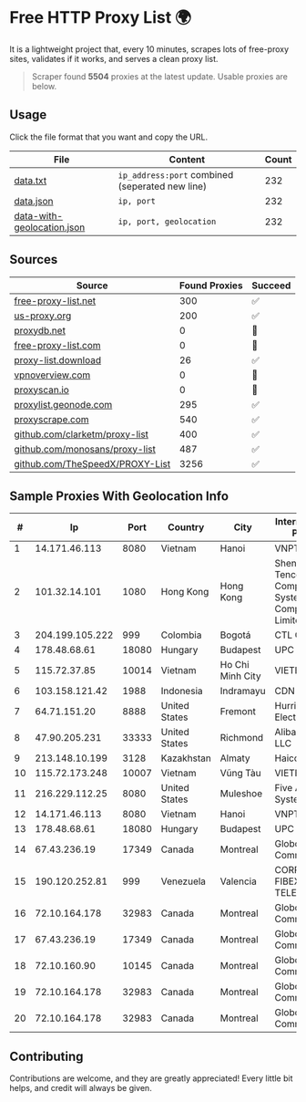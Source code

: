
# Free HTTP Proxy List 🌍

It is a lightweight project that, every 10 minutes, scrapes lots of free-proxy sites, validates if it works, and serves a clean proxy list.


> Scraper found **5504** proxies at the latest update. Usable proxies are below.

## Usage

Click the file format that you want and copy the URL.


|File|Content|Count|
|----|-------|-----|
|[data.txt](https://raw.githubusercontent.com/themiralay/Proxy-List-World/master/data.txt)|`ip_address:port` combined (seperated new line)|232|
|[data.json](https://raw.githubusercontent.com/themiralay/Proxy-List-World/master/data.json)|`ip, port`|232|
|[data-with-geolocation.json](https://raw.githubusercontent.com/themiralay/Proxy-List-World/master/data-with-geolocation.json)|`ip, port, geolocation`|232|

## Sources

|Source|Found Proxies|Succeed|
|------|-------------|-------|
|[free-proxy-list.net](https://free-proxy-list.net)|300|✅|
|[us-proxy.org](https://www.us-proxy.org)|200|✅|
|[proxydb.net](http://proxydb.net)|0|🚫|
|[free-proxy-list.com](https://free-proxy-list.com/?page=&port=&type%5B%5D=http&type%5B%5D=https&up_time=0&search=Search)|0|🚫|
|[proxy-list.download](https://www.proxy-list.download/HTTP)|26|✅|
|[vpnoverview.com](https://vpnoverview.com/privacy/anonymous-browsing/free-proxy-servers)|0|🚫|
|[proxyscan.io](https://www.proxyscan.io)|0|🚫|
|[proxylist.geonode.com](https://proxylist.geonode.com/api/proxy-list?limit=300&page=1&sort_by=lastChecked&sort_type=desc&protocols=http,https)|295|✅|
|[proxyscrape.com](https://api.proxyscrape.com/v2/?request=displayproxies&protocol=http&timeout=10000&country=all&ssl=all&anonymity=all)|540|✅|
|[github.com/clarketm/proxy-list](https://raw.githubusercontent.com/clarketm/proxy-list/master/proxy-list-raw.txt)|400|✅|
|[github.com/monosans/proxy-list](https://raw.githubusercontent.com/monosans/proxy-list/main/proxies/http.txt)|487|✅|
|[github.com/TheSpeedX/PROXY-List](https://raw.githubusercontent.com/TheSpeedX/PROXY-List/master/http.txt)|3256|✅|


## Sample Proxies With Geolocation Info

|#|Ip|Port|Country|City|Internet Service Provider|
|-|--|----|-------|----|-------------------------|
|1|14.171.46.113|8080|Vietnam|Hanoi|VNPT-VNNIC|
|2|101.32.14.101|1080|Hong Kong|Hong Kong|Shenzhen Tencent Computer Systems Company Limited|
|3|204.199.105.222|999|Colombia|Bogotá|CTL Colombia|
|4|178.48.68.61|18080|Hungary|Budapest|UPC|
|5|115.72.37.85|10014|Vietnam|Ho Chi Minh City|VIETELmetro|
|6|103.158.121.42|1988|Indonesia|Indramayu|CDN|
|7|64.71.151.20|8888|United States|Fremont|Hurricane Electric LLC|
|8|47.90.205.231|33333|United States|Richmond|Alibaba.com LLC|
|9|213.148.10.199|3128|Kazakhstan|Almaty|Haicom Limited|
|10|115.72.173.248|10007|Vietnam|Vũng Tàu|VIETELmetro|
|11|216.229.112.25|8080|United States|Muleshoe|Five Area Systems, LLC|
|12|14.171.46.113|8080|Vietnam|Hanoi|VNPT-VNNIC|
|13|178.48.68.61|18080|Hungary|Budapest|UPC|
|14|67.43.236.19|17349|Canada|Montreal|GloboTech Communications|
|15|190.120.252.81|999|Venezuela|Valencia|CORPORACION FIBEX TELECOM, C.A.|
|16|72.10.164.178|32983|Canada|Montreal|GloboTech Communications|
|17|67.43.236.19|17349|Canada|Montreal|GloboTech Communications|
|18|72.10.160.90|10145|Canada|Montreal|GloboTech Communications|
|19|72.10.164.178|32983|Canada|Montreal|GloboTech Communications|
|20|72.10.164.178|32983|Canada|Montreal|GloboTech Communications|



## Contributing

Contributions are welcome, and they are greatly appreciated! Every
little bit helps, and credit will always be given.

